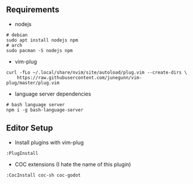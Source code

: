 ## Requirements

- nodejs
```
# debian
sudo apt install nodejs npm
# arch
sudo pacman -S nodejs npm
```
- vim-plug
```
curl -fLo ~/.local/share/nvim/site/autoload/plug.vim --create-dirs \
    https://raw.githubusercontent.com/junegunn/vim-plug/master/plug.vim
```

- language server dependencies
```
# bash language server
npm i -g bash-language-server
```

## Editor Setup
- Install plugins with vim-plug
```
:PlugInstall
```
- COC extensions (I hate the name of this plugin)
```
:CocInstall coc-sh coc-godot
```
